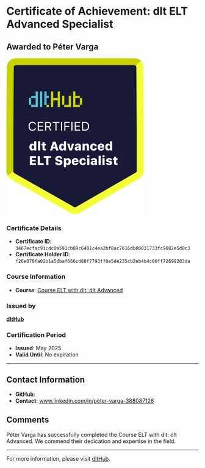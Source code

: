 
# Certificate of Achievement: dlt ELT Advanced Specialist

## Awarded to **Péter Varga**

![Course Image](../badges/advanced_etl_specialist.png)

### Certificate Details
- **Certificate ID**: `3467ecfac91cdc0a591cb89c6481c4ea2bf8ac7616db00031733fc9082e5d8c3`
- **Certificate Holder ID**: `f26e070fa02b1a5dbaf666cd88f7793ff0e5de235cb2eb4b4c00ff72698203da`

### Course Information
- **Course**: [Course ELT with dlt: dlt Advanced](https://github.com/dlt-hub/dlthub-education/tree/main/courses/dlt_advanced_2025)

### Issued by
[**dltHub**](https://dlthub.com/) 

### Certification Period
- **Issued**: May 2025
- **Valid Until**: No expiration

---

## Contact Information
- **GitHub**: 
- **Contact**: www.linkedin.com/in/pèter-varga-388087126

## Comments
Péter Varga has successfully completed the Course ELT with dlt: dlt Advanced. We commend their dedication and expertise in the field.

---

For more information, please visit [dltHub](https://dlthub.com/).
    